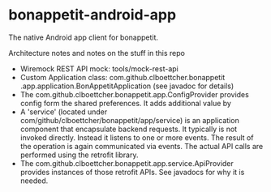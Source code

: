 # bonappetit-android-app
The native Android app client for bonappetit.

Architecture notes and notes on the stuff in this repo

* Wiremock REST API mock: tools/mock-rest-api
* Custom Application class: com.github.clboettcher.bonappetit
.app.application.BonAppetitApplication (see javadoc for details)
* The com.github.clboettcher.bonappetit.app.ConfigProvider provides
config form the shared preferences. It adds additional value by 
* A 'service' (located under com/github/clboettcher/bonappetit/app/service)
is an application component that encapsulate backend requests. It 
typically is not invoked directly. Instead it listens to one or 
more events. The result of the operation is again communicated 
via events. The actual API calls are performed using the retrofit library.
* The com.github.clboettcher.bonappetit.app.service.ApiProvider provides 
instances of those retrofit APIs. See javadocs for why it is needed.
